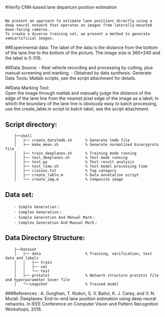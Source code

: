 #Verify CNN-based lane departure position estimation
 ##
	We present an approach to estimate lane positions directly using a deep neural network that operates on images from laterally-mounted down-facing cameras. 
	To create a diverse training set, we present a method to generate semiartificial images.
 
##Experimental data: 
	The label of the data is the distance from the bottom of the lane line to the bottom of the picture.
	The image size is 360*240 and the label is 0-316.

##Data Source: 
	- Real vehicle recording and processing by cutting, plus manual screening and marking;
	- Obtained by data synthesis.
Generate Data Tools:  Matlab scripts, see the script attachment for details.

##Data Marking Tool:    
	Open the image through matlab and manually judge the distance of the edge of the lane line from the nearest pixel edge of the image as a label;
	In which the boundary of the lane line is obviously easy to batch processing, use the create_lable.m script to batch label, see the script attachment.

## Script directory:
		
		├──shell
		│ 	├── create_datalmdb.sh 		% Generate lmdb file
		│ 	├── make_mean.sh 			% Generate normalized binaryproto file
		│ 	├── train_deeplanes.sh		% Training mode running
		│	├── test_deeplanes.sh 		% Test mode running
		│ 	├── test.py 				% Test result analysis
		│ 	├── test_time.sh 			% Test model processing time
		│ 	├── classes.txt 			% Tag category
		│ 	├── create_lable.m 			% Data annotation script
		│ 	└── create_img.m 			% Composite image

## Data set: 
		- Simple Generation；
		- Complex Generation；
		- Simple Generation And Manual Mark；
		- Complex Generation And Manual Mark；

## Data Directory Structure:
		├──Dataset
		│ 	├── data 					% Training, verification, test data and labels
		│ 	│ 	├── train
		│ 	│ 	├── val
		│ 	│ 	└── test
		│ 	├── prototxt 				% Network structure prototxt file and hyperparameter Sover file
		│ 	└──snapshot 				% Trained model

###References :
	A. Gurghian, T. Koduri, S. V. Bailur, K. J. Carey, and V. N. Murali. Deeplanes: End-to-end lane position estimation using deep neural networks.
	In IEEE Conference on Computer Vision and Pattern Recognition Workshops, 2016.
